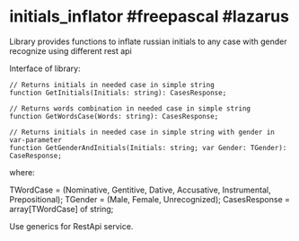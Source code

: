 # initials_inflator #freepascal #lazarus
Library provides functions to inflate russian initials to any case with gender recognize using different rest api

Interface of library:

    // Returns initials in needed case in simple string
    function GetInitials(Initials: string): CasesResponse;

    // Returns words combination in needed case in simple string
    function GetWordsCase(Words: string): CasesResponse;

    // Returns initials in needed case in simple string with gender in var-parameter
    function GetGenderAndInitials(Initials: string; var Gender: TGender): CaseResponse;
 
 where:
 
  TWordCase = (Nominative, Gentitive, Dative, Accusative, Instrumental, Prepositional);
  TGender = (Male, Female, Unrecognized);
  CasesResponse = array[TWordCase] of string;

  Use generics for RestApi service.
